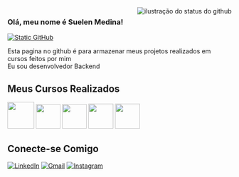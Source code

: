 <img align='right' src="https://github-readme-stats.vercel.app/api?username=suelenmedinape&show_icons=true&title_color=783c00&text_color=af552e&icon_color=783c00&bg_color=f8efd4&cache_seconds=2300" alt="ilustração do status do github">

### Olá, meu nome é Suelen Medina!

[![Static GitHub](https://img.shields.io/static/v1?label=Perfil%20Principal&message=suelenmedinape&color=f8efd4&style=for-the-badge&logo=GitHub)](https://github.com/suelenmedinape)

<p>Esta pagina no github é para armazenar meus projetos realizados em cursos feitos por mim<br/> Eu sou desenvolvedor Backend</p>

## Meus Cursos Realizados

[<img src="https://assets.dio.me/7fBn4snFZGzJtNuYIdkJ9ec6bXUGC-XOZZo4eiE89WA/f:webp/h:120/q:80/L3RyYWNrcy9hMDM5YjM0Yy03YWE4LTRhM2QtYjc2NS0wN2M4YzgzN2Y2N2EucG5n" height="60"></a>](https://hermes.dio.me/certificates/JQVMTCW4.pdf)
[<img src="https://assets.dio.me/kzmnpNCSrZh0LAbVHyh8ns7flweLXka1dAbGYKX_kMA/f:webp/h:120/q:80/L3RyYWNrcy8yMGIwNGRkZi00MmE3LTQ5NDUtYjAwNC1lNmNkOGIxYTc5OGYucG5n" height="55"></a>](https://hermes.dio.me/certificates/NU0QL0JX.pdf)
[<img src="https://assets.dio.me/N3ET28fsUKPyJZb6mh6vdqhVziWjbk3xPNlE_velBWs/f:webp/h:120/q:80/L3RyYWNrcy85NzIyOTdkYy00MzU3LTRhZjQtYWJlYS04OWEzODg1M2E5NDkucG5n" height="55"></a>](https://hermes.dio.me/certificates/33A2TFYY.pdf)
[<img src="https://assets.dio.me/xpg727feOCFHSMAL25KWbqwBMk3omWspkWlx3TqMbJU/f:webp/h:120/q:80/L3RyYWNrcy9jZmVjZGRiOC04ODljLTQwM2YtOGVkYi01NzcxYjk3ZTk4MmYucG5n" height="56"></a>](https://hermes.dio.me/certificates/DARL9GXJ.pdf)
[<img src="https://hermes.dio.me/courses/badge/9821ac49-d0b0-46d3-8d69-e0f4f82ea34e.png" height="56"></a>](https://hermes.dio.me/certificates/FCO2N0M9.pdf)

## Conecte-se Comigo
[![LinkedIn](https://img.shields.io/badge/LinkedIn-f8efd4?style=for-the-badge&logo=linkedin&logoColor=783c00)](https://www.linkedin.com/in/suelenmedidnape/) 
[![Gmail](https://img.shields.io/badge/Gmail-f8efd4?style=for-the-badge&logo=gmail&logoColor=783c00)](mailto:suelenmedinap)
[![Instagram](https://img.shields.io/badge/-Instagram-f8efd4?style=for-the-badge&logo=instagram&logoColor=783c00)](https://www.instagram.com/suelenmedinap/)
